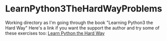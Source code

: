 # LearnPython3TheHardWayProblems
 Working directory as I'm going through the book "Learning Python3 the Hard Way"
Here's a link if you want the support the author and try some of these exercises too:
[Learn Python the Hard Way](https://learnpythonthehardway.org/python3/)
